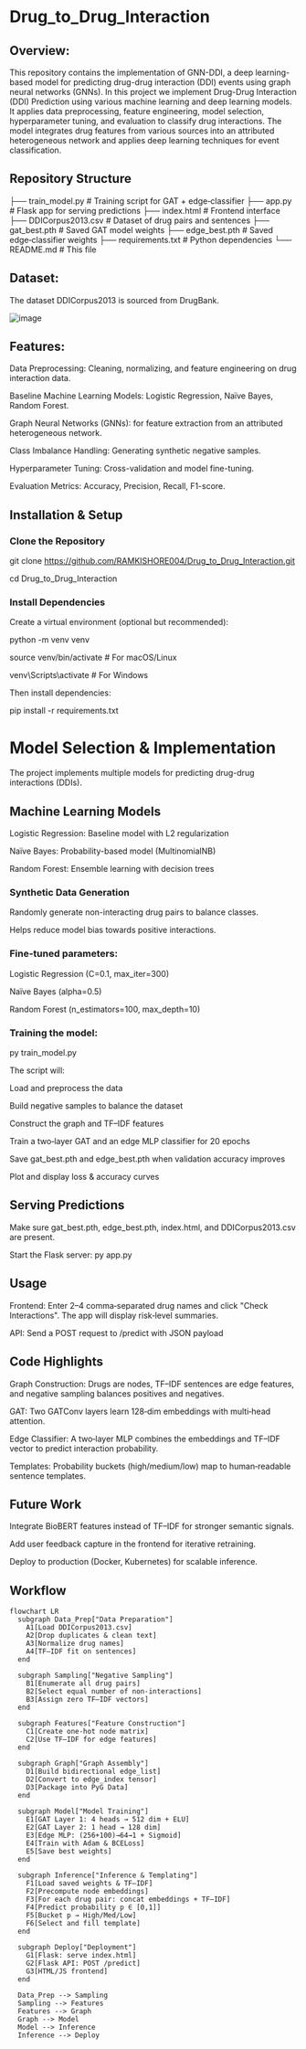 # Drug_to_Drug_Interaction

## Overview:

This repository contains the implementation of GNN-DDI, a deep learning-based model for predicting drug-drug interaction (DDI) events using graph neural networks (GNNs). In this project we implement Drug-Drug Interaction (DDI) Prediction using various machine learning and deep learning models. It applies data preprocessing, feature engineering, model selection, hyperparameter tuning, and evaluation to classify drug interactions. The model integrates drug features from various sources into an attributed heterogeneous network and applies deep learning techniques for event classification.
## Repository Structure
├── train_model.py          # Training script for GAT + edge‑classifier
├── app.py                  # Flask app for serving predictions
├── index.html              # Frontend interface
├── DDICorpus2013.csv       # Dataset of drug pairs and sentences
├── gat_best.pth            # Saved GAT model weights
├── edge_best.pth           # Saved edge‑classifier weights
├── requirements.txt        # Python dependencies
└── README.md               # This file

## Dataset:

The dataset DDICorpus2013 is sourced from DrugBank.

![image](https://github.com/user-attachments/assets/8003d8c7-9d58-46ff-babe-7838b5583cbf)


## Features:

Data Preprocessing: Cleaning, normalizing, and feature engineering on drug interaction data.

Baseline Machine Learning Models: Logistic Regression, Naïve Bayes, Random Forest.

Graph Neural Networks (GNNs): for feature extraction from an attributed heterogeneous network.

Class Imbalance Handling: Generating synthetic negative samples.

Hyperparameter Tuning: Cross-validation and model fine-tuning.

Evaluation Metrics: Accuracy, Precision, Recall, F1-score.

## Installation & Setup
### Clone the Repository

git clone https://github.com/RAMKISHORE004/Drug_to_Drug_Interaction.git

cd Drug_to_Drug_Interaction

### Install Dependencies

Create a virtual environment (optional but recommended):

python -m venv venv

source venv/bin/activate   # For macOS/Linux

venv\Scripts\activate      # For Windows

Then install dependencies:

pip install -r requirements.txt

# Model Selection & Implementation

The project implements multiple models for predicting drug-drug interactions (DDIs).

## Machine Learning Models

Logistic Regression:	Baseline model with L2 regularization

Naïve Bayes:	Probability-based model (MultinomialNB)

Random Forest:	Ensemble learning with decision trees

### Synthetic Data Generation

Randomly generate non-interacting drug pairs to balance classes.

Helps reduce model bias towards positive interactions.


### Fine-tuned parameters:

Logistic Regression (C=0.1, max_iter=300)

Naïve Bayes (alpha=0.5)

Random Forest (n_estimators=100, max_depth=10)


### Training the model:

py train_model.py

The script will:

Load and preprocess the data

Build negative samples to balance the dataset

Construct the graph and TF–IDF features

Train a two‐layer GAT and an edge MLP classifier for 20 epochs

Save gat_best.pth and edge_best.pth when validation accuracy improves

Plot and display loss & accuracy curves

## Serving Predictions

Make sure gat_best.pth, edge_best.pth, index.html, and DDICorpus2013.csv are present.

Start the Flask server:
py app.py

## Usage
Frontend: Enter 2–4 comma‐separated drug names and click "Check Interactions". The app will display risk‐level summaries.

API: Send a POST request to /predict with JSON payload

## Code Highlights

Graph Construction: Drugs are nodes, TF–IDF sentences are edge features, and negative sampling balances positives and negatives.

GAT: Two GATConv layers learn 128‐dim embeddings with multi‐head attention.

Edge Classifier: A two‐layer MLP combines the embeddings and TF–IDF vector to predict interaction probability.

Templates: Probability buckets (high/medium/low) map to human‐readable sentence templates.

## Future Work

Integrate BioBERT features instead of TF–IDF for stronger semantic signals.

Add user feedback capture in the frontend for iterative retraining.

Deploy to production (Docker, Kubernetes) for scalable inference.

## Workflow 
```mermaid
flowchart LR
  subgraph Data_Prep["Data Preparation"]
    A1[Load DDICorpus2013.csv]
    A2[Drop duplicates & clean text]
    A3[Normalize drug names]
    A4[TF–IDF fit on sentences]
  end

  subgraph Sampling["Negative Sampling"]
    B1[Enumerate all drug pairs]
    B2[Select equal number of non‑interactions]
    B3[Assign zero TF–IDF vectors]
  end

  subgraph Features["Feature Construction"]
    C1[Create one‑hot node matrix]
    C2[Use TF–IDF for edge features]
  end

  subgraph Graph["Graph Assembly"]
    D1[Build bidirectional edge_list]
    D2[Convert to edge_index tensor]
    D3[Package into PyG Data]
  end

  subgraph Model["Model Training"]
    E1[GAT Layer 1: 4 heads → 512 dim + ELU]
    E2[GAT Layer 2: 1 head → 128 dim]
    E3[Edge MLP: (256+100)→64→1 + Sigmoid]
    E4[Train with Adam & BCELoss]
    E5[Save best weights]
  end

  subgraph Inference["Inference & Templating"]
    F1[Load saved weights & TF–IDF]
    F2[Precompute node embeddings]
    F3[For each drug pair: concat embeddings + TF–IDF]
    F4[Predict probability p ∈ [0,1]]
    F5[Bucket p → High/Med/Low]
    F6[Select and fill template]
  end

  subgraph Deploy["Deployment"]
    G1[Flask: serve index.html]
    G2[Flask API: POST /predict]
    G3[HTML/JS frontend]
  end

  Data_Prep --> Sampling
  Sampling --> Features
  Features --> Graph
  Graph --> Model
  Model --> Inference
  Inference --> Deploy







